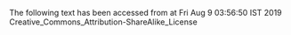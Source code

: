 The following text has been accessed from at Fri Aug 9 03:56:50 IST 2019
Creative_Commons_Attribution-ShareAlike_License
